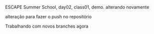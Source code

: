 ESCAPE Summer School, day02, class01, demo.
alterando novamente

alteração para fazer o push no repositório

Trabalhando com novos branches agora
